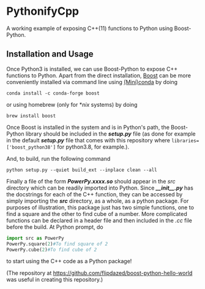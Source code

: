 # PythonifyCpp
A working example of exposing C++(11) functions to Python using Boost-Python.

## Installation and Usage

Once Python3 is installed, we can use Boost-Python to expose C++ functions to Python. Apart from the direct installation, [Boost](https://www.boost.org/) can be more conveniently installed via command line using [(Mini)conda](https://docs.conda.io/en/latest/miniconda.html) by doing

```
conda install -c conda-forge boost
```

or using homebrew (only for **nix* systems) by doing

```
brew install boost
```



Once Boost is installed in the system and is in Python's path, the Boost-Python library should be included in the __*setup.py*__ file (as done for example in the default __*setup.py*__ file that comes with this repository where `libraries=['boost_python38']` for python3.8, for example.).



And, to build, run the following command

```
python setup.py --quiet build_ext --inplace clean --all
```



Finally a file of the form __*PowerPy.xxxx.so*__ should appear in the *src* directory which can be readily imported into Python. Since __*\_\_init\_\_.py*__ has the docstrings for each of the C++ function, they can be accessed by simply importing the __*src*__ directory, as a whole, as a python package. For purposes of illustration, this package just has two simple functions, one to find a square and the other to find cube of a number. More complicated functions can be declared in a header file and then included in the *.cc* file before the build. At Python prompt, do

```python
import src as PowerPy
PowerPy.square(2)#To find square of 2
PowerPy.cube(2)#To find cube of 2
```

to start using the C++ code as a Python package!

(The repository at https://github.com/flipdazed/boost-python-hello-world was useful in creating this repository.)
